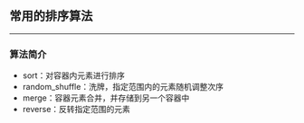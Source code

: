 ## 常用的排序算法
---
### 算法简介
- sort：对容器内元素进行排序
- random_shuffle：洗牌，指定范围内的元素随机调整次序
- merge：容器元素合并，并存储到另一个容器中
- reverse：反转指定范围的元素